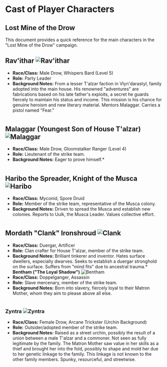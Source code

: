 # Cast of Player Characters 
## Lost Mine of the Drow

This document provides a quick reference for the main characters in the "Lost Mine of the Drow"
campaign.

## Rav'ithar ![Rav'ithar](ravithar.webp)
   * **Race/Class:** Male Drow, Whispers Bard (Level 5)
   * **Role:** Party Leader
   * **Background Notes:** From a lesser T'alzar faction in Vlyn'darastyl, family adopted into the main house. His renowned "adventures" are fabrications based on his late father's exploits, a secret he guards fiercely to maintain his status and income. This mission is his chance for genuine heroism and new literary material. Mentors Malaggar. Carries a pistol named "Fear."

#  

## Malaggar (Youngest Son of House T'alzar) ![Malaggar](malaggar.webp)
   * **Race/Class:** Male Drow, Gloomstalker Ranger (Level 4)
   * **Role:** Lieutenant of the strike team.
   * **Background Notes:** Eager to prove himself.* 

# 

## Haribo the Spreader, Knight of the Musca ![Haribo](haribo.webp)
   * **Race/Class:** Myconid, Spore Druid
   * **Role:** Member of the strike team, representative of the Musca colony.
   * **Background Notes:** Driven to spread the Musca and establish new colonies. Reports to Uulk, the Musca Leader. Values collective effort.
  
#  

## Mordath "Clank" Ironshroud ![Clank](clank.webp)
   * **Race/Class:** Duergar, Artificer
   * **Role:** Clan crafter for House T'alzar, member of the strike team.
   * **Background Notes:** Brilliant tinkerer and inventor. Hates surface dwellers, especially dwarves. Seeks to establish a duergar stronghold on the surface. Suffers from "mind fits" due to ancestral trauma.* **Bentham ("The Loyal Shadow")** ![Bentham](bentham.webp)
   * **Race/Class:** Doppelganger, Assassin
   * **Role:** Slave mercenary, member of the strike team.
   * **Background Notes:** Born into slavery, fiercely loyal to their Matron Mother, whom they aim to please above all else.
  
#

### Zyntra ![Zyntra](zyntra.webp)
   * **Race/Class:** Female Drow, Arcane Trickster (Urchin Background)
   * **Role:** Outsider/adopted member of the strike team.
   * **Background Notes:** Raised as a street urchin, possibly the result of a union between a male T'alzar and a commoner. Not seen as fully legitimate by the family. The Matron Mother saw value in her skills as a thief and brought her into the fold, possibly to shape and mold her due to her genetic linkage to the family. This linkage is not known to the other family members. Spunky, resourceful, and streetwise.
